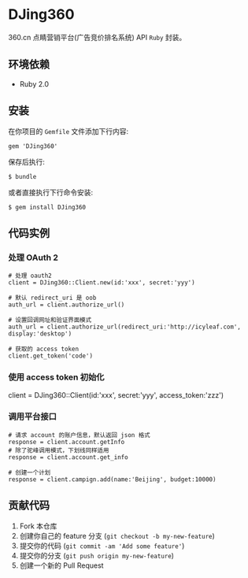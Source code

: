 # DJing360

360.cn 点睛营销平台(广告竞价排名系统) API `Ruby` 封装。

## 环境依赖

* Ruby 2.0

## 安装

在你项目的 `Gemfile` 文件添加下行内容:

    gem 'DJing360'

保存后执行:

    $ bundle

或者直接执行下行命令安装:

    $ gem install DJing360

## 代码实例

### 处理 OAuth 2

    # 处理 oauth2
    client = DJing360::Client.new(id:'xxx', secret:'yyy')
    
    # 默认 redirect_uri 是 oob
    auth_url = client.authorize_url() 

    # 设置回调网址和验证界面模式 
    auth_url = client.authorize_url(redirect_uri:'http://icyleaf.com', display:'desktop')

    # 获取的 access token
    client.get_token('code')

### 使用 access token 初始化

  client = DJing360::Client(id:'xxx', secret:'yyy', access_token:'zzz')

### 调用平台接口

    # 请求 account 的账户信息，默认返回 json 格式
    response = client.account.getInfo 
    # 除了驼峰调用模式，下划线同样适用
    response = client.account.get_info
    
    # 创建一个计划
    response = client.campign.add(name:'Beijing', budget:10000)

## 贡献代码

1. Fork 本仓库
2. 创建你自己的 feature 分支 (`git checkout -b my-new-feature`)
3. 提交你的代码 (`git commit -am 'Add some feature'`)
4. 提交你的分支 (`git push origin my-new-feature`)
5. 创建一个新的 Pull Request
